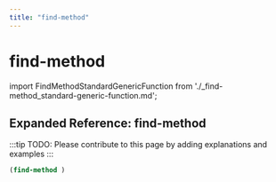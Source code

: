 ```yaml
---
title: "find-method"
---
```


# find-method

import FindMethodStandardGenericFunction from './_find-method_standard-generic-function.md';

<FindMethodStandardGenericFunction />

## Expanded Reference: find-method

:::tip
TODO: Please contribute to this page by adding explanations and examples
:::

```lisp
(find-method )
```
